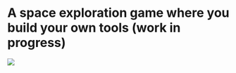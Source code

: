 # A space exploration game where you build your own tools (work in progress)
![](short_example.gif)
